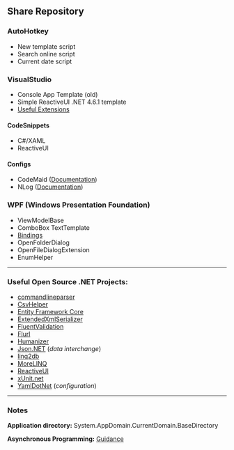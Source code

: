 ## Share Repository 
### AutoHotkey
- New template script
- Search online script
- Current date script
### VisualStudio
- Console App Template (old)
- Simple ReactiveUI .NET 4.6.1 template
- [Useful Extensions][21]
#### CodeSnippets
- C#/XAML
- ReactiveUI
#### Configs
- CodeMaid ([Documentation][1])
- NLog ([Documentation][2])
### WPF (Windows Presentation Foundation)
- ViewModelBase
- ComboBox TextTemplate
- [Bindings][22]
- OpenFolderDialog
- OpenFileDialogExtension
- EnumHelper
___
### Useful Open Source .NET Projects:
- [commandlineparser][13]  
- [CsvHelper][3]  
- [Entity Framework Core][4]  
- [ExtendedXmlSerializer][14]  
- [FluentValidation][5]  
- [Flurl][15]  
- [Humanizer][6]  
- [Json.NET][7] (*data interchange*)  
- [linq2db][8]  
- [MoreLINQ][9]  
- [ReactiveUI][10]  
- [xUnit.net][11]  
- [YamlDotNet][12] (*configuration*)  

___
### Notes
**Application directory:** System.AppDomain.CurrentDomain.BaseDirectory  

**Asynchronous Programming:** [Guidance][20]  

[1]: https://www.codemaid.net/documentation/ 
[2]: https://github.com/NLog/NLog/wiki/Configuration-file 
[3]: https://github.com/JoshClose/CsvHelper
[4]: https://github.com/dotnet/efcore
[5]: https://github.com/fluentvalidation/fluentvalidation
[6]: https://github.com/Humanizr/Humanizer
[7]: https://github.com/JamesNK/Newtonsoft.Json
[8]: https://github.com/linq2db/linq2db
[9]: https://github.com/morelinq/MoreLINQ
[10]: https://github.com/reactiveui/ReactiveUI
[11]: https://github.com/xunit/xunit
[12]: https://github.com/aaubry/YamlDotNet
[13]: https://github.com/commandlineparser/commandline
[14]: https://github.com/ExtendedXmlSerializer/home
[15]: https://github.com/tmenier/Flurl

[20]: https://github.com/davidfowl/AspNetCoreDiagnosticScenarios/blob/master/AsyncGuidance.md#table-of-contents
[21]: https://github.com/Lixfeld/ShareRepo/blob/master/VisualStudio/Extensions.md#useful-visual-studio-extensions
[22]: https://github.com/Lixfeld/ShareRepo/blob/master/WPF/Bindings.md#bindings